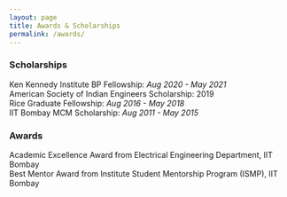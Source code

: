 ```yaml
---
layout: page
title: Awards & Scholarships
permalink: /awards/
---
```


### Scholarships
Ken Kennedy Institute BP Fellowship: _Aug 2020 - May 2021_ <br/>
American Society of Indian Engineers Scholarship: 2019 <br/>
Rice Graduate Fellowship:  _Aug 2016 - May 2018_ <br/>
IIT Bombay MCM Scholarship: _Aug 2011 - May 2015_ 

### Awards
Academic Excellence Award from Electrical Engineering Department, IIT Bombay<br/>
Best Mentor Award from Institute Student Mentorship Program (ISMP), IIT Bombay

